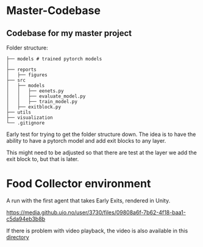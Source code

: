 # Master-Codebase

## Codebase for my master project

Folder structure:

```
├── models # trained pytorch models
│
├── reports
│   ├── figures
├── src
│   ├── models
│   │   ├── eenets.py
│   │   ├── evaluate_model.py
│   │   ├── train_model.py
│   ├── exitblock.py
├── utils
├── visualization
└── .gitignore
```

Early test for trying to get the folder structure down. The idea is to have the ability to have a pytorch model and add exit blocks to any layer.

This might need to be adjusted so that there are test at the layer we add the exit block to, but that is later.

# Food Collector environment
A run with the first agent that takes Early Exits, rendered in Unity.

https://media.github.uio.no/user/3730/files/09808a6f-7b62-4f18-baa1-c5da94eb3b8b


If there is problem with video playback, the video is also available in this [directory](/visual_unity/)
